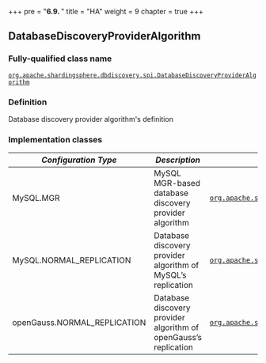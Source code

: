 +++
pre = "<b>6.9. </b>"
title = "HA"
weight = 9
chapter = true
+++

## DatabaseDiscoveryProviderAlgorithm

### Fully-qualified class name

[`org.apache.shardingsphere.dbdiscovery.spi.DatabaseDiscoveryProviderAlgorithm`](https://github.com/apache/shardingsphere/blob/master/shardingsphere-features/shardingsphere-db-discovery/shardingsphere-db-discovery-api/src/main/java/org/apache/shardingsphere/dbdiscovery/spi/DatabaseDiscoveryProviderAlgorithm.java)

### Definition

Database discovery provider algorithm's definition

### Implementation classes

| *Configuration Type* | *Description*                             | *Fully-qualified class name* |
| -------------------- | ----------------------------------------- | ---------------------------- |
| MySQL.MGR                       | MySQL MGR-based database discovery provider algorithm       | [`org.apache.shardingsphere.dbdiscovery.mysql.type.MGRMySQLDatabaseDiscoveryProviderAlgorithm`](https://github.com/apache/shardingsphere/blob/master/shardingsphere-features/shardingsphere-db-discovery/shardingsphere-db-discovery-provider/shardingsphere-db-discovery-mysql/src/main/java/org/apache/shardingsphere/dbdiscovery/mysql/type/MGRMySQLDatabaseDiscoveryProviderAlgorithm.java) |
| MySQL.NORMAL_REPLICATION     | Database discovery provider algorithm of MySQL’s replication     | [`org.apache.shardingsphere.dbdiscovery.mysql.type.MySQLNormalReplicationDatabaseDiscoveryProviderAlgorithm`](https://github.com/apache/shardingsphere/blob/master/shardingsphere-features/shardingsphere-db-discovery/shardingsphere-db-discovery-provider/shardingsphere-db-discovery-mysql/src/main/java/org/apache/shardingsphere/dbdiscovery/mysql/type/MySQLNormalReplicationDatabaseDiscoveryProviderAlgorithm.java) |
| openGauss.NORMAL_REPLICATION | Database discovery provider algorithm of openGauss’s replication | [`org.apache.shardingsphere.dbdiscovery.opengauss.OpenGaussNormalReplicationDatabaseDiscoveryProviderAlgorithm`](https://github.com/apache/shardingsphere/blob/master/shardingsphere-features/shardingsphere-db-discovery/shardingsphere-db-discovery-provider/shardingsphere-db-discovery-opengauss/src/main/java/org/apache/shardingsphere/dbdiscovery/opengauss/OpenGaussNormalReplicationDatabaseDiscoveryProviderAlgorithm.java) |

